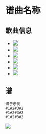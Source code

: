 <!-- 
上面的Title请务必填写谱子出自的作品名！
上面的Title请务必填写谱子出自的作品名！
上面的Title请务必填写谱子出自的作品名！

只有当第一次提交一个新作品的谱子时，才需要新建一个new issue和填写Title！
因为一个作品（issue）下面可以提交（comment）多次谱子，所以之后每次该作品的谱子只需要在相应issue下以相同格式comment即可。comment时可以将issue模板复制，选择Add a saved reply，保存为自己的回答模板。

-->

# 谱曲名称

<!-- 歌曲配图  复制粘贴到该处即可 -->


## 歌曲信息

- ![](https://img.shields.io/badge/曲名-未知-brightgreen.svg)
- ![](https://img.shields.io/badge/专辑-未知-ff69b4.svg)
- ![](https://img.shields.io/badge/作词-未知-orange.svg)
- ![](https://img.shields.io/badge/作曲-未知-blue.svg)
- ![](https://img.shields.io/badge/编曲-未知-red.svg)
- ![](https://img.shields.io/badge/歌手-未知-d6504f.svg)


## 谱

```
谱子示例
#1#2#3#2
#1#2#3#2
#1#2#3#2

``` 

[![](https://img.shields.io/badge/扒谱-@扒谱大佬的ID-ff69b4.svg)](扒谱大佬的贴吧url)

<!-- 

[^_^]:
      请严格遵守上述格式提交曲谱，如果不符合规范，作者有权将其删除。

      ps. 如果有什么想说的话可以写在最后，但不能影响上述格式。

-->
